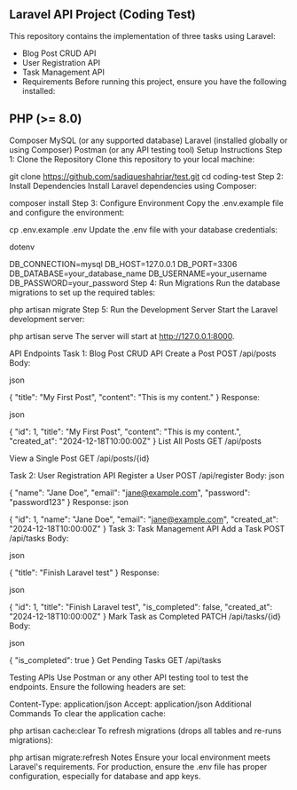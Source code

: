 ## Laravel API Project (Coding Test) ##
This repository contains the implementation of three tasks using Laravel:

* Blog Post CRUD API
* User Registration API
* Task Management API
* Requirements
 Before running this project, ensure you have the following installed:

## PHP (>= 8.0) ##
Composer
MySQL (or any supported database)
Laravel (installed globally or using Composer)
Postman (or any API testing tool)
Setup Instructions
Step 1: Clone the Repository
Clone this repository to your local machine:



git clone https://github.com/sadiqueshahriar/test.git
cd coding-test
Step 2: Install Dependencies
Install Laravel dependencies using Composer:



composer install
Step 3: Configure Environment
Copy the .env.example file and configure the environment:


cp .env.example .env
Update the .env file with your database credentials:

dotenv

DB_CONNECTION=mysql
DB_HOST=127.0.0.1
DB_PORT=3306
DB_DATABASE=your_database_name
DB_USERNAME=your_username
DB_PASSWORD=your_password
Step 4: Run Migrations
Run the database migrations to set up the required tables:



php artisan migrate
Step 5: Run the Development Server
Start the Laravel development server:



php artisan serve
The server will start at http://127.0.0.1:8000.

API Endpoints
Task 1: Blog Post CRUD API
Create a Post
POST /api/posts
Body:

json

{
    "title": "My First Post",
    "content": "This is my content."
}
Response:

json

{
    "id": 1,
    "title": "My First Post",
    "content": "This is my content.",
    "created_at": "2024-12-18T10:00:00Z"
}
List All Posts
GET /api/posts

View a Single Post
GET /api/posts/{id}

Task 2: User Registration API
Register a User
POST /api/register
Body:
json

{
    "name": "Jane Doe",
    "email": "jane@example.com",
    "password": "password123"
}
Response:
json

{
    "id": 1,
    "name": "Jane Doe",
    "email": "jane@example.com",
    "created_at": "2024-12-18T10:00:00Z"
}
Task 3: Task Management API
Add a Task
POST /api/tasks
Body:

json

{
    "title": "Finish Laravel test"
}
Response:

json

{
    "id": 1,
    "title": "Finish Laravel test",
    "is_completed": false,
    "created_at": "2024-12-18T10:00:00Z"
}
Mark Task as Completed
PATCH /api/tasks/{id}
Body:

json

{
    "is_completed": true
}
Get Pending Tasks
GET /api/tasks

Testing APIs
Use Postman or any other API testing tool to test the endpoints. Ensure the following headers are set:

Content-Type: application/json
Accept: application/json
Additional Commands
To clear the application cache:


php artisan cache:clear
To refresh migrations (drops all tables and re-runs migrations):


php artisan migrate:refresh
Notes
Ensure your local environment meets Laravel's requirements.
For production, ensure the .env file has proper configuration, especially for database and app keys.
